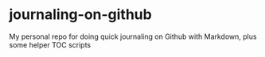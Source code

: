# journaling-on-github
My personal repo for doing quick journaling on Github with Markdown, plus some helper TOC scripts
